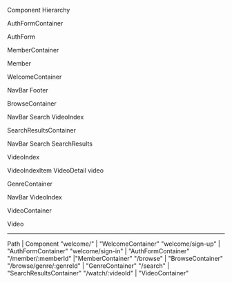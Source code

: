 Component Hierarchy

AuthFormContainer

AuthForm

MemberContainer

Member

WelcomeContainer

NavBar
Footer

BrowseContainer

NavBar
Search
VideoIndex

SearchResultsContainer

NavBar
Search
SearchResults

VideoIndex

VideoIndexItem
VideoDetail
video

GenreContainer

NavBar
VideoIndex

VideoContainer

Video

___________________________________________________
Path	                    | Component
"welcome/"	              | "WelcomeContainer"
"welcome/sign-up"	        | "AuthFormContainer"
"welcome/sign-in"	        | "AuthFormContainer"
"/member/:memberId"	      |"MemberContainer"
"/browse"	                | "BrowseContainer"
"/browse/genre/:genreId"	| "GenreContainer"
"/search"	                | "SearchResultsContainer"
"/watch/:videoId"	        | "VideoContainer"

